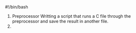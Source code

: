 #!/bin/bash 
1. Preprocessor		Writting a script that runs a C file through the preprocessor and save the result in another file.
2.
